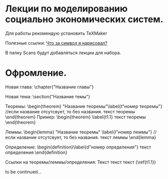 # Лекции по моделированию социально экономических систем.
Для работы рекомендую установить TeXMaker

Полезные ссылки:
<a href="http://detexify.kirelabs.org/classify.html"> Что за символ я нарисовал? </a>



В папку Scans будут добавляться лекции для набора.

# Офромление.
 
 Новая глава:
 \chapter{"Название главы"}
 
 Новая тема:
 \section{"Название темы"}
 
 Теоремы:
 \begin{theorem} "Название теоремы"\label{t"номер теоремы"} //если название отсутсвует, то без названия.
	текст теоремы
 \end{theorem}
 Пример:
 \begin{theorem} \label{t1.1}
	текст теоремы
 \end{theorem}
 
 Леммы:
 \begin{lemma} "Название теоремы" \label{l"номер леммы"} //если название отсутсвует, то без названия.
	текст леммы
 \end{lemma}
 
 Определение:
 \begin{definition}\label{d"номер определения"}
	текст определения
 \end{definition}
 
 Ссылки на теоремы/леммы/определения:
 Текст текст текст (\ref{t1.1})
 
 
 to be continued...
 

